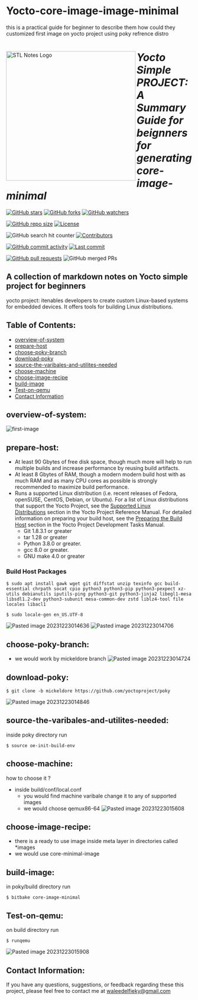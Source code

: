 # Yocto-core-image-image-minimal
this is a practical guide for beginner to describe them how could they customized first image on yocto project using poky refrence distro

<div>
<img align="left" src="https://github.com/waleedelfieky/yocto-vsomeip-project/assets/126036494/158df6f5-4402-406b-bfde-e41f1efe758c" alt="STL Notes Logo" width="350">

# *Yocto Simple PROJECT: A Summary Guide for beignners for generating core-image-minimal*

[![GitHub stars](https://img.shields.io/github/stars/waleedelfieky/Yocto-core-image-image-minimal?style=social)](https://github.com/waleedelfieky/Yocto-core-image-image-minimal/stargazers) 
[![GitHub forks](https://img.shields.io/github/forks/waleedelfieky/Yocto-core-image-image-minimal?style=social)](https://github.com/waleedelfieky/yocto-Yocto-core-image-image-minimal/network/members) 
[![GitHub watchers](https://img.shields.io/github/watchers/waleedelfieky/Yocto-core-image-image-minimal?style=social)](https://github.com/waleedelfieky/Yocto-core-image-image-minimal/watchers)

[![GitHub repo size](https://img.shields.io/github/repo-size/waleedelfieky/Yocto-core-image-image-minimal)](https://github.com/waleedelfieky/Yocto-core-image-image-minimal) 
[![License](https://img.shields.io/github/license/waleedelfieky/Yocto-core-image-image-minimal)](https://github.com/waleedelfieky/Yocto-core-image-image-minimal/blob/main/LICENSE) 

![GitHub search hit counter](https://img.shields.io/github/search/waleedelfieky/Yocto-core-image-image-minimal/goto?style=flat-square)
[![Contributors](https://img.shields.io/github/contributors/waleedelfieky/Yocto-core-image-image-minimal)](https://github.com/waleedelfieky/Yocto-core-image-image-minimal/graphs/contributors)

[![GitHub commit activity](https://img.shields.io/github/commit-activity/m/waleedelfieky/Yocto-core-image-image-minimal)](https://github.com/waleedelfieky/Yocto-core-image-image-minimal/commits/main) 
[![Last commit](https://img.shields.io/github/last-commit/waleedelfieky/Yocto-core-image-image-minimal)](https://github.com/waleedelfieky/Yocto-core-image-image-minimal/commits/main) 

[![GitHub pull requests](https://img.shields.io/github/issues-pr/waleedelfieky/Yocto-core-image-image-minimal)](https://github.com/waleedelfieky/Yocto-core-image-image-minimal/pulls)
![GitHub merged PRs](https://img.shields.io/github/issues-pr-closed/waleedelfieky/Yocto-core-image-image-minimal?style=flat-square)
</div>


## A collection of markdown notes on Yocto simple project for beginners

yocto project: itenables developers to create custom Linux-based systems for embedded devices. It offers tools for building Linux distributions.
  
## Table of Contents:

- [overview-of-system](#overview-of-system)
- [prepare-host](#prepare-host)
- [choose-poky-branch ](#choose-poky-branch)
- [download-poky](#download-poky)
- [source-the-varibales-and-utilites-needed](#source-the-varibales-and-utilites-needed)
- [choose-machine](#choose-machine)
- [choose-image-recipe](#choose-image-recipe)
- [build-image](#build-image)
- [Test-on-qemu](#Test-on-qemu)
- [Contact Information](#contact-information)

## overview-of-system:

![first-image](https://github.com/waleedelfieky/Yocto-core-image-image-minimal/assets/126036494/c5c1f72c-67a3-4b18-a938-6ed12a292599)


## prepare-host:
- At least 90 Gbytes of free disk space, though much more will help to run multiple builds and increase performance by reusing build artifacts.
- At least 8 Gbytes of RAM, though a modern modern build host with as much RAM and as many CPU cores as possible is strongly recommended to maximize build performance.
- Runs a supported Linux distribution (i.e. recent releases of Fedora, openSUSE, CentOS, Debian, or Ubuntu). For a list of Linux distributions that support the Yocto Project, see the [Supported Linux Distributions](https://docs.yoctoproject.org/ref-manual/system-requirements.html#supported-linux-distributions) section in the Yocto Project Reference Manual. For detailed information on preparing your build host, see the [Preparing the Build Host](https://docs.yoctoproject.org/dev-manual/start.html#preparing-the-build-host) section in the Yocto Project Development Tasks Manual.
	- Git 1.8.3.1 or greater
	- tar 1.28 or greater
	- Python 3.8.0 or greater.
	- gcc 8.0 or greater.
	- GNU make 4.0 or greater
### Build Host Packages
```
$ sudo apt install gawk wget git diffstat unzip texinfo gcc build-essential chrpath socat cpio python3 python3-pip python3-pexpect xz-utils debianutils iputils-ping python3-git python3-jinja2 libegl1-mesa libsdl1.2-dev python3-subunit mesa-common-dev zstd liblz4-tool file locales libacl1

$ sudo locale-gen en_US.UTF-8
```
![Pasted image 20231223014636](https://github.com/waleedelfieky/Yocto-core-image-image-minimal/assets/126036494/200079e7-4dfc-4a27-8e85-bcbe0da8a6f3)
![Pasted image 20231223014706](https://github.com/waleedelfieky/Yocto-core-image-image-minimal/assets/126036494/be18e753-2e74-49f7-8040-6eb7ff053cda)


## choose-poky-branch:
- we would work by mickeldore branch
![Pasted image 20231223014724](https://github.com/waleedelfieky/Yocto-core-image-image-minimal/assets/126036494/ef9157a0-3fe1-444e-b836-bc4895b1e7f4)

## download-poky:
```
$ git clone -b mickeldore https://github.com/yoctoproject/poky
```
![Pasted image 20231223014846](https://github.com/waleedelfieky/Yocto-core-image-image-minimal/assets/126036494/d8eb5a59-d0cc-49a5-af9a-cf2a171cfd77)

## source-the-varibales-and-utilites-needed:
inside poky directory run
```
$ source oe-init-build-env
```
## choose-machine:
how to choose it ?
- inside build/conf/local.conf
	- you would find machine varibale change it to any of supported images 
	- we would choose qemux86-64
![Pasted image 20231223015608](https://github.com/waleedelfieky/Yocto-core-image-image-minimal/assets/126036494/7f625bb2-3363-46c1-9f59-d38f59b2f494)

 
## choose-image-recipe:

- there is a ready to use image inside meta layer in directories called *images
- we would use core-minimal-image 

## build-image:
in poky/build directory run
```
$ bitbake core-image-minimal
```
## Test-on-qemu:
on build directory run
```
$ runqemu
```
![Pasted image 20231223015908](https://github.com/waleedelfieky/Yocto-core-image-image-minimal/assets/126036494/4c13d6c7-1075-44b6-9be0-df82a5aa9231)


## Contact Information:

If you have any questions, suggestions, or feedback regarding these this project, please feel free to contact me at waleedelfieky@gmail.com



